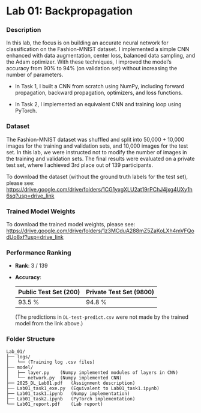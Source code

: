 # Lab 01: Backpropagation
### **Description**
In this lab, the focus is on building an accurate neural network for classification on the Fashion-MNIST dataset. I implemented a simple CNN enhanced with data augmentation, center loss, balanced data sampling, and the Adam optimizer. With these techniques, I improved the model’s accuracy from 90% to 94% (on validation set) without increasing the number of parameters.

- In Task 1, I built a CNN from scratch using NumPy, including forward propagation, backward propagation, optimizers, and loss functions.

- In Task 2, I implemented an equivalent CNN and training loop using PyTorch.

### **Dataset**
The Fashion-MNIST dataset was shuffled and split into 50,000 + 10,000 images for the training and validation sets, and 10,000 images for the test set. In this lab, we were instructed not to modify the number of images in the training and validation sets. The final results were evaluated on a private test set, where I achieved 3rd place out of 139 participants.

To download the dataset (without the ground truth labels for the test set), please see:</br>
https://drive.google.com/drive/folders/1CG1yxgXLU2at19rPChJ4jxg4UXy1h6sq?usp=drive_link

### **Trained Model Weights**
To download the trained model weights, please see:</br>
https://drive.google.com/drive/folders/1z3MCduA288mZ5ZaKoLXh4mVFQodUo8xf?usp=drive_link

### **Performance Ranking**
- **Rank**:  3 / 139
- **Accuracy**:

  | Public Test Set (200) | Private Test Set (9800) |
  |---|---|
  | 93.5 % | 94.8 % |
  
  (The predictions in `DL-test-predict.csv` were not made by the trained model from the link above.)

### **Folder Structure**
```
Lab_01/
├── logs/
│   └── (Training log .csv files)
├── model/
│   ├── layer.py    (Numpy implemented modules of layers in CNN)
│   └── network.py  (Numpy implemented CNN)
├── 2025_DL_Lab01.pdf   (Assignment description)
├── Lab01_task1_exe.py  (Equivalent to Lab01_task1.ipynb)
├── Lab01_task1.ipynb   (Numpy implementation)
├── Lab01_task2.ipynb   (PyTorch implementation)
└── Lab01_report.pdf    (Lab report)
```

